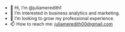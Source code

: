 - 👋 Hi, I’m @juliameredith1
- 👀 I’m interested in business analytics and marketing.
- 💞️ I’m looking to grow my professional experience.
- 📫 How to reach me: juliameredith00@gmail.com

<!---
juliameredith1/juliameredith1 is a ✨ special ✨ repository because its `README.md` (this file) appears on your GitHub profile.
You can click the Preview link to take a look at your changes.
--->
